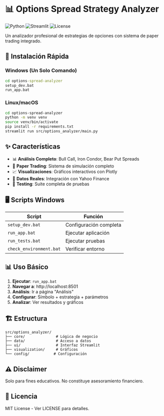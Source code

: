 # 📊 Options Spread Strategy Analyzer

![Python](https://img.shields.io/badge/Python-3.9+-blue.svg)
![Streamlit](https://img.shields.io/badge/Streamlit-1.32+-red.svg)
![License](https://img.shields.io/badge/License-MIT-green.svg)

Un analizador profesional de estrategias de opciones con sistema de paper trading integrado.

## 🚀 Instalación Rápida

### Windows (Un Solo Comando)
```cmd
cd options-spread-analyzer
setup_dev.bat
run_app.bat
```

### Linux/macOS
```bash
cd options-spread-analyzer
python -m venv venv
source venv/bin/activate
pip install -r requirements.txt
streamlit run src/options_analyzer/main.py
```

## ✨ Características

- 📊 **Análisis Completo**: Bull Call, Iron Condor, Bear Put Spreads
- 💼 **Paper Trading**: Sistema de simulación completo
- 📈 **Visualizaciones**: Gráficos interactivos con Plotly
- 🔄 **Datos Reales**: Integración con Yahoo Finance
- 🧪 **Testing**: Suite completa de pruebas

## 🖥️ Scripts Windows

| Script | Función |
|--------|---------|
| `setup_dev.bat` | Configuración completa |
| `run_app.bat` | Ejecutar aplicación |
| `run_tests.bat` | Ejecutar pruebas |
| `check_environment.bat` | Verificar entorno |

## 📊 Uso Básico

1. **Ejecutar**: `run_app.bat`
2. **Navegar a**: http://localhost:8501
3. **Análisis**: Ir a página "Análisis"
4. **Configurar**: Símbolo + estrategia + parámetros
5. **Analizar**: Ver resultados y gráficos

## 🏗️ Estructura

```
src/options_analyzer/
├── core/              # Lógica de negocio
├── data/              # Acceso a datos
├── ui/                # Interfaz Streamlit
├── visualization/     # Gráficos
└── config/           # Configuración
```

## ⚠️ Disclaimer

Solo para fines educativos. No constituye asesoramiento financiero.

## 📄 Licencia

MIT License - Ver LICENSE para detalles.
